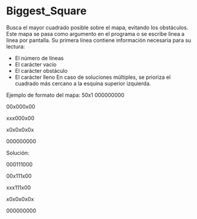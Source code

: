 # Biggest_Square
Busca el mayor cuadrado posible sobre el mapa, evitando los obstáculos.
Este mapa se pasa como argumento en el programa o se escribe linea a linea por pantalla. Su primera linea contiene información necesaria para su lectura:
- El número de líneas
- El carácter vacío
- El carácter obstáculo
- El carácter lleno
En caso de soluciones múltiples, se prioriza el cuadrado más cercano a la esquina superior izquierda.

Ejemplo de formato del mapa:
50x1
000000000

00x000x00

xxx000x00

x0x0x0x0x

000000000

Solución:

000111000

00x111x00

xxx111x00

x0x0x0x0x

000000000
